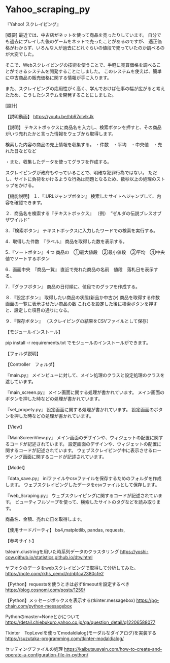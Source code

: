# Yahoo_scraping_py



『Yahoo! スクレイピング』

[概要]
最近では、中古店がネットを使って商品を売ったりしています。
自分でも過去にプレイした後のゲームをネットで売ったことがあるのですが、
適正価格がわからず、いろんな人が過去にどれぐらいの値段で売っていたのか調べるのが大変でした。

そこで、Webスクレイピングの技術を使うことで、手軽に売買価格を調べることができるシステムを開発することにしました。
このシステムを使えば、簡単に中古商品の販売価格に関する情報が手に入ります。

また、スクレイピングの応用性がく高く、学んでおけば仕事の幅が広がると考えたため、こうしたシステムを開発することにしました。



[設計]

【説明動画】
https://youtu.be/hbR7oIvIkJk


【説明】
テキストボックスに商品名を入力し、検索ボタンを押すと、その商品がいつ売れたかと言った情報をウェブから取得します。

検索した内容の商品の売上情報を収集する。
・件数　・平均　・中央値　・売れた日などなど

・また、収集したデータを使ってグラフを作成する。

スクレイピングが政府もやっていることで、明確な犯罪行為ではない。
ただし、サイトに負荷をかけるような行為は問題となるため、数秒以上の処理のストップをかける。


【機能説明】
１．『.URLジャンプボタン』
検索したサイトへジャンプして、内容を確認できます。

２．商品名を検索する『テキストボックス』
（例）　”ゼルダの伝説ブレスオブザワイルド”

3．『検索ボタン』
テキストボックスに入力したワードでの検索を実行する。

4．取得した件数　『ラベル』
商品を取得した数を表示する。

5．『ソートボタン』４つ
商品の　①最大値段　②最小値段　③平均　④中央値でソートするボタン

6．画面中央　『商品一覧』
直近で売れた商品の名前　値段　落札日を表示する。

7．『グラフボタン』
商品の日付順に、値段でのグラフを作成する。

８．『設定ボタン』
取得したい商品の状態(新品か中古か)
商品を取得する件数
画面の一覧に表示させたい商品の数
これらを設定した後に検索ボタンを押すと、設定した項目の通りになる。

９．『保存ボタン』
（スクレイピングの結果をCSVファイルとして保存）

【モジュールインストール】

pip install -r requirements.txt
でモジュールのインストールができます。


【フォルダ説明】

【Controller　フォルダ】

『main.py』
メインビューに対して、メイン処理のクラスと設定処理のクラスを渡しています。

『main_screen.py』
メイン画面に関する処理が書かれています。
メイン画面のボタンを押した時などの処理が書かれています。

『set_propety.py』
設定画面に関する処理が書かれています。
設定画面のボタンを押した時などの処理が書かれています。


【View】

『MainScreenView.py』
メイン画面のデザインや、ウィジェットの配置に関するコードが記述されています。
設定画面のデザインや、ウィジェットの配置に関するコードが記述されています。
ウェブスクレイピング中に表示させるローディング画面に関するコードが記述されています。


【Model】

『data_save.py』
iniファイルやcsvファイルを保存するためのフォルダを作成します。
ウェブスクレイピングしたデータをcsvファイルとして保存します。

『web_Scraping.py』
ウェブスクレイピングに関するコードが記述されています。
ビューティフルソープを使って、検索したサイトのタグなどを読み取ります。

商品名、金額、売れた日を取得します。


【使用サードパーティ】
bs4,matplotlib, pandas, requests, 



【参考サイト】

tslearn.clustringを用いた時系列データのクラスタリング
https://yoshi-cow.github.io/statistics.github.io/dtw.html

ヤフオクのデータをwebスクレイピングで取得して分析してみた。
https://note.com/rkhs_cemcl/n/nb1ca2380cfe2

【Python】requestsを使うときは必ずtimeoutを設定するべき
https://blog.cosnomi.com/posts/1259/

【Python】メッセージボックスを表示する(tkinter.messagebox)
https://pg-chain.com/python-messagebox

Pythonのmaster=Noneとかについて
https://detail.chiebukuro.yahoo.co.jp/qa/question_detail/q12206588077

Tkinter　TopLevelを使ってmodaldialog(モーダルなダイアログ)を実装する
https://suzutaka-programming.com/tkinter-modaldialog/

セッティングファイルの処理
https://kaibutsusyain.com/how-to-create-and-operate-a-configuration-file-in-python/

